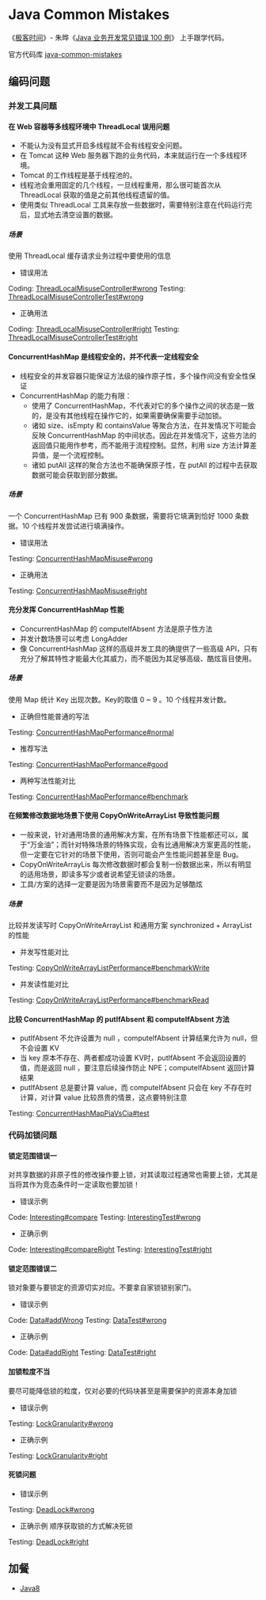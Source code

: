 # Java Common Mistakes
《[极客时间](https://time.geekbang.org/)》- 朱晔《[Java 业务开发常见错误 100 例](https://time.geekbang.org/column/intro/294)》 上手跟学代码。

官方代码库 [java-common-mistakes](https://github.com/JosephZhu1983/java-common-mistakes)

## 编码问题

### 并发工具问题

#### 在 Web 容器等多线程环境中 ThreadLocal 误用问题

* 不能认为没有显式开启多线程就不会有线程安全问题。
* 在 Tomcat 这种 Web 服务器下跑的业务代码，本来就运行在一个多线程环境。
* Tomcat 的工作线程是基于线程池的。
* 线程池会重用固定的几个线程，一旦线程重用，那么很可能首次从 ThreadLocal 获取的值是之前其他线程遗留的值。
* 使用类似 ThreadLocal 工具来存放一些数据时，需要特别注意在代码运行完后，显式地去清空设置的数据。

##### 场景

使用 ThreadLocal 缓存请求业务过程中要使用的信息

* 错误用法

Coding: [ThreadLocalMisuseController#wrong](./coding-concurrent-tools-web-thread-local/src/main/java/org/geektime/java/common/mistakes/coding/concurrent/tools/thread/local/ThreadLocalMisuseController.java#L27)
Testing: [ThreadLocalMisuseControllerTest#wrong](./coding-concurrent-tools-web-thread-local/src/test/java/org/geektime/java/common/mistakes/coding/concurrent/tools/thread/local/ThreadLocalMisuseControllerTest.java#L27)

* 正确用法

Coding: [ThreadLocalMisuseController#right](./coding-concurrent-tools-web-thread-local/src/main/java/org/geektime/java/common/mistakes/coding/concurrent/tools/thread/local/ThreadLocalMisuseController.java#L38)
Testing: [ThreadLocalMisuseControllerTest#right](./coding-concurrent-tools-web-thread-local/src/test/java/org/geektime/java/common/mistakes/coding/concurrent/tools/thread/local/ThreadLocalMisuseControllerTest.java#L55)

#### ConcurrentHashMap 是线程安全的，并不代表一定线程安全

* 线程安全的并发容器只能保证方法级的操作原子性，多个操作间没有安全性保证
* ConcurrentHashMap 的能力有限：
    * 使用了 ConcurrentHashMap，不代表对它的多个操作之间的状态是一致的，是没有其他线程在操作它的，如果需要确保需要手动加锁。
    * 诸如 size、isEmpty 和 containsValue 等聚合方法，在并发情况下可能会反映 ConcurrentHashMap 的中间状态。因此在并发情况下，这些方法的返回值只能用作参考，而不能用于流程控制。显然，利用 size 方法计算差异值，是一个流程控制。
    * 诸如 putAll 这样的聚合方法也不能确保原子性，在 putAll 的过程中去获取数据可能会获取到部分数据。

##### 场景

一个 ConcurrentHashMap 已有 900 条数据，需要将它填满到恰好 1000 条数据。10 个线程并发尝试进行填满操作。

* 错误用法

Testing: [ConcurrentHashMapMisuse#wrong](./coding-concurrent-tools-concurrent-hash-map/src/test/java/org/geektime/java/common/mistakes/coding/concurrent/tools/concurrent/hash/map/ConcurrentHashMapMisuse.java#L43)

* 正确用法

Testing: [ConcurrentHashMapMisuse#right](./coding-concurrent-tools-concurrent-hash-map/src/test/java/org/geektime/java/common/mistakes/coding/concurrent/tools/concurrent/hash/map/ConcurrentHashMapMisuse.java#L63)

#### 充分发挥 ConcurrentHashMap 性能

* ConcurrentHashMap 的 computeIfAbsent 方法是原子性方法
* 并发计数场景可以考虑 LongAdder
* 像 ConcurrentHashMap 这样的高级并发工具的确提供了一些高级 API，只有充分了解其特性才能最大化其威力，而不能因为其足够高级、酷炫盲目使用。

##### 场景

使用 Map 统计 Key 出现次数。Key的取值 0 ~ 9 。10 个线程并发计数。

* 正确但性能普通的写法

Testing: [ConcurrentHashMapPerformance#normal](./coding-concurrent-tools-concurrent-hash-map/src/test/java/org/geektime/java/common/mistakes/coding/concurrent/tools/concurrent/hash/map/ConcurrentHashMapPerformance.java#L41)

* 推荐写法

Testing: [ConcurrentHashMapPerformance#good](./coding-concurrent-tools-concurrent-hash-map/src/test/java/org/geektime/java/common/mistakes/coding/concurrent/tools/concurrent/hash/map/ConcurrentHashMapPerformance.java#L71)

* 两种写法性能对比

Testing: [ConcurrentHashMapPerformance#benchmark](./coding-concurrent-tools-concurrent-hash-map/src/test/java/org/geektime/java/common/mistakes/coding/concurrent/tools/concurrent/hash/map/ConcurrentHashMapPerformance.java#L94)

#### 在频繁修改数据地场景下使用 CopyOnWriteArrayList 导致性能问题

* 一般来说，针对通用场景的通用解决方案，在所有场景下性能都还可以，属于“万金油”；而针对特殊场景的特殊实现，会有比通用解决方案更高的性能，但一定要在它针对的场景下使用，否则可能会产生性能问题甚至是 Bug。
* CopyOnWriteArrayLis 每次修改数据时都会复制一份数据出来，所以有明显的适用场景，即读多写少或者说希望无锁读的场景。
* 工具/方案的选择一定要是因为场景需要而不是因为足够酷炫

##### 场景

比较并发读写时 CopyOnWriteArrayList 和通用方案 synchronized + ArrayList 的性能

* 并发写性能对比

Testing: [CopyOnWriteArrayListPerformance#benchmarkWrite](./coding-concurrent-tools-copy-on-write-array-list/src/test/java/org/geektime/java/common/mistakes/coding/concurrent/tools/copy/on/write/array/list/CopyOnWriteArrayListPerformance.java#31)

* 并发读性能对比

Testing: [CopyOnWriteArrayListPerformance#benchmarkRead](./coding-concurrent-tools-copy-on-write-array-list/src/test/java/org/geektime/java/common/mistakes/coding/concurrent/tools/copy/on/write/array/list/CopyOnWriteArrayListPerformance.java#56)

#### 比较 ConcurrentHashMap 的 putIfAbsent 和 computeIfAbsent 方法

* putIfAbsent 不允许设置为 null ，computeIfAbsent 计算结果允许为 null，但不会设置 KV 
* 当 key 原本不存在、两者都成功设置 KV时，putIfAbsent 不会返回设置的值，而是返回 null ，要注意后续操作防止 NPE；computeIfAbsent 返回计算结果
* putIfAbsent 总是要计算 value，而 computeIfAbsent 只会在 key 不存在时计算，对计算 value 比较昂贵的情景，这点要特别注意

Testing: [ConcurrentHashMapPiaVsCia#test](./coding-concurrent-tools-concurrent-hash-map/src/test/java/org/geektime/java/common/mistakes/coding/concurrent/tools/concurrent/hash/map/ConcurrentHashMapPiaVsCia.java#L35)

### 代码加锁问题

#### 锁定范围错误一

对共享数据的非原子性的修改操作要上锁，对其读取过程通常也需要上锁，尤其是当将其作为竞态条件时一定读取也要加锁！

* 错误示例

Code: [Interesting#compare](./coding-lock/src/main/java/org/geektime/java/common/mistakes/coding/lock/Interesting.java#L33)
Testing: [InterestingTest#wrong](./coding-lock/src/test/java/org/geektime/java/common/mistakes/coding/lock/InterestingTest.java#L18)

* 正确示例

Code: [Interesting#compareRight](./coding-lock/src/main/java/org/geektime/java/common/mistakes/coding/lock/Interesting.java#L48)
Testing: [InterestingTest#right](./coding-lock/src/test/java/org/geektime/java/common/mistakes/coding/lock/InterestingTest.java#L40)

#### 锁定范围错误二

锁对象要与要锁定的资源切实对应。不要拿自家锁锁别家门。

* 错误示例

Code: [Data#addWrong](./coding-lock/src/main/java/org/geektime/java/common/mistakes/coding/lock/Data.java#L21)
Testing: [DataTest#wrong](./coding-lock/src/test/java/org/geektime/java/common/mistakes/coding/lock/DataTest.java#L26)

* 正确示例

Code: [Data#addRight](./coding-lock/src/main/java/org/geektime/java/common/mistakes/coding/lock/Data.java#L34)
Testing: [DataTest#right](./coding-lock/src/test/java/org/geektime/java/common/mistakes/coding/lock/DataTest.java#L34)

#### 加锁粒度不当

要尽可能降低锁的粒度，仅对必要的代码块甚至是需要保护的资源本身加锁

* 错误示例

Testing: [LockGranularity#wrong](./coding-lock/src/test/java/org/geektime/java/common/mistakes/coding/lock/LockGranularity.java#L42)

* 正确示例

Testing: [LockGranularity#right](./coding-lock/src/test/java/org/geektime/java/common/mistakes/coding/lock/LockGranularity.java#L55)

#### 死锁问题

* 错误示例

Testing: [DeadLock#wrong](./coding-lock/src/test/java/org/geektime/java/common/mistakes/coding/lock/DeadLock.java#L81) 

* 正确示例 顺序获取锁的方式解决死锁

Testing: [DeadLock#right](./coding-lock/src/test/java/org/geektime/java/common/mistakes/coding/lock/DeadLock.java#L96)

## 加餐

* [Java8](./extra-java-8/README.md)
